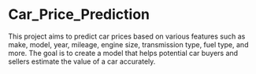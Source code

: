 # Car_Price_Prediction
This project aims to predict car prices based on various features such as make, model, year, mileage, engine size, transmission type, fuel type, and more. The goal is to create a model that helps potential car buyers and sellers estimate the value of a car accurately.
